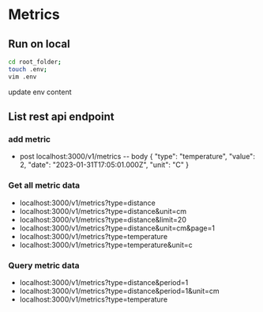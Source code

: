 # Metrics
## Run on local

```sh
cd root_folder;
touch .env;
vim .env
```
update env content

## List rest api endpoint

### add metric
- post localhost:3000/v1/metrics
-- body {
    "type": "temperature",
    "value": 2,
    "date": "2023-01-31T17:05:01.000Z",
    "unit": "C"
}
### Get all metric data
- localhost:3000/v1/metrics?type=distance
- localhost:3000/v1/metrics?type=distance&unit=cm
- localhost:3000/v1/metrics?type=distance&limit=20
- localhost:3000/v1/metrics?type=distance&unit=cm&page=1
- localhost:3000/v1/metrics?type=temperature
- localhost:3000/v1/metrics?type=temperature&unit=c

### Query metric data
- localhost:3000/v1/metrics?type=distance&period=1
- localhost:3000/v1/metrics?type=distance&period=1&unit=cm
- localhost:3000/v1/metrics?type=temperature
